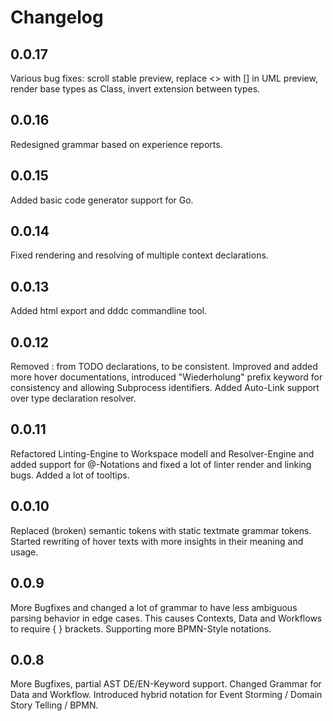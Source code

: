 # Changelog

## 0.0.17
Various bug fixes: scroll stable preview, replace <> with [] in UML preview, render base types as Class, invert extension between types.

## 0.0.16
Redesigned grammar based on experience reports.

## 0.0.15
Added basic code generator support for Go.

## 0.0.14
Fixed rendering and resolving of multiple context declarations.

## 0.0.13
Added html export and dddc commandline tool.

## 0.0.12
Removed : from TODO declarations, to be consistent.
Improved and added more hover documentations, introduced "Wiederholung" prefix keyword for consistency and allowing Subprocess identifiers.
Added Auto-Link support over type declaration resolver.

## 0.0.11
Refactored Linting-Engine to Workspace modell and Resolver-Engine and added support for @-Notations and fixed a lot of linter render and linking bugs. Added a lot of tooltips.

## 0.0.10

Replaced (broken) semantic tokens with static textmate grammar tokens.
Started rewriting of hover texts with more insights in their meaning and usage.

## 0.0.9

More Bugfixes and changed a lot of grammar to have less ambiguous parsing behavior in edge cases. This causes Contexts, Data and Workflows to require { } brackets. Supporting more BPMN-Style notations.

## 0.0.8

More Bugfixes, partial AST DE/EN-Keyword support.
Changed Grammar for Data and Workflow.
Introduced hybrid notation for Event Storming / Domain Story Telling / BPMN.